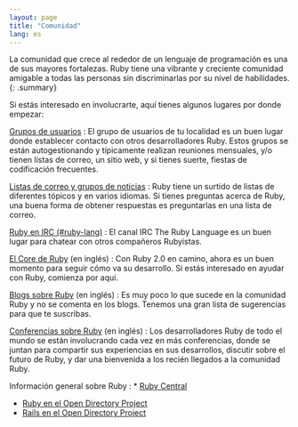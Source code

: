```yaml
---
layout: page
title: "Comunidad"
lang: es
---
```


La comunidad que crece al rededor de un lenguaje de programación es una
de sus mayores fortalezas. Ruby tiene una vibrante y creciente comunidad
amigable a todas las personas sin discriminarlas por su nivel de
habilidades.
{: .summary}

Si estás interesado en involucrarte, aquí tienes algunos lugares por
donde empezar:

[Grupos de usuarios](/es/community/user-groups/)
: El grupo de usuarios de tu localidad es un buen lugar donde establecer
  contacto con otros desarrolladores Ruby. Estos grupos se están
  autogestionando y típicamente realizan reuniones mensuales, y/o tienen
  listas de correo, un sitio web, y si tienes suerte, fiestas de
  codificación frecuentes.

[Listas de correo y grupos de noticias](/es/community/mailing-lists/)
: Ruby tiene un surtido de listas de diferentes tópicos y en varios
  idiomas. Si tienes preguntas acerca de Ruby, una buena forma de
  obtener respuestas es preguntarlas en una lista de correo.

[Ruby en IRC (#ruby-lang)](irc://irc.freenode.net/ruby-lang)
: El canal IRC The Ruby Language es un buen lugar para chatear con otros
  compañeros Rubyistas.

[El Core de Ruby](/en/community/ruby-core/) (en inglés)
: Con Ruby 2.0 en camino, ahora es un buen momento para seguir cómo va
  su desarrollo. Si estás interesado en ayudar con Ruby, comienza por
  aquí.

[Blogs sobre Ruby](/en/community/weblogs/) (en inglés)
: Es muy poco lo que sucede en la comunidad Ruby y no se comenta en los
  blogs. Tenemos una gran lista de sugerencias para que te suscribas.

[Conferencias sobre Ruby](/en/community/conferences/) (en inglés)
: Los desarrolladores Ruby de todo el mundo se están involucrando cada
  vez en más conferencias, donde se juntan para compartir sus
  experiencias en sus desarrollos, discutir sobre el futuro de Ruby, y
  dar una bienvenida a los recién llegados a la comunidad Ruby.

Información general sobre Ruby
: * [Ruby Central][3]
  * [Ruby en el Open Directory Project][4]
  * [Rails en el Open Directory Project][5]



[3]: http://rubycentral.org/
[4]: http://dmoz.org/Computers/Programming/Languages/Ruby/
[5]: http://dmoz.org/Computers/Programming/Languages/Ruby/Software/Rails/
